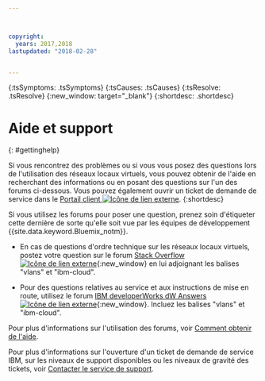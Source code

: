 ```yaml
---



copyright:
  years: 2017,2018
lastupdated: "2018-02-28"


---
```


<!-- Common attributes used in the template are defined as follows: -->
{:tsSymptoms: .tsSymptoms} 
{:tsCauses: .tsCauses} 
{:tsResolve: .tsResolve} 
{:new_window: target="_blank"}
{:shortdesc: .shortdesc}

<!-- # {{site.data.keyword.blockstorageshort}} troubleshooting
{: #ts} -->
<!-- Provide an appropriate ID above -->

<!-- IN PROGRESS - AUDIENCE BLUE, STAGING ONLY -->


<!-- This is the template for troubleshooting topics.  -->

<!-- The short description section should include the service long name and "Bluemix" for search optimization. Example short description: -->

<!-- Add a heading and content for how to get help and support. Use this template for beta and GA services:  -->
# Aide et support 
{: #gettinghelp}

Si vous rencontrez des problèmes ou si vous vous posez des questions lors de l'utilisation des réseaux locaux virtuels, vous pouvez obtenir de l'aide en recherchant des informations ou en posant des questions sur l'un des forums ci-dessous. Vous pouvez également ouvrir un ticket de demande de service dans le [Portail client ![Icône de lien externe](../../icons/launch-glyph.svg "Icône de lien externe")](https://control.softlayer.com/).
{:shortdesc}

Si vous utilisez les forums pour poser une question, prenez soin d'étiqueter cette dernière de sorte qu'elle soit vue par les équipes de développement {{site.data.keyword.Bluemix_notm}}.
<!--Insert the appropriate Stack Overflow tag for your service for <block-storage> in URL and text below:  -->
* En cas de questions d'ordre technique sur les réseaux locaux virtuels, postez votre question sur le forum [Stack Overflow ![Icône de lien externe](../../icons/launch-glyph.svg "Icône de lien externe")](https://stackoverflow.com/search?q=vlans+ibm-cloud){:new_window} en lui adjoignant les balises "vlans" et "ibm-cloud".
<!--Insert the appropriate dW Answers tag for your service for <service_keyword> in URL below:  -->
* Pour des questions relatives au service et aux instructions de mise en route, utilisez le forum [IBM developerWorks dW Answers ![Icône de lien externe](../../icons/launch-glyph.svg "Icône de lien externe")](https://developer.ibm.com/answers/topics/vlans.html?smartspace=ibm-cloud){:new_window}. Incluez les balises "vlans" et "ibm-cloud".

Pour plus d'informations sur l'utilisation des forums, voir [Comment obtenir de l'aide](https://console.bluemix.net/docs/support/index.html#getting-help).

Pour plus d'informations sur l'ouverture d'un ticket de demande de service IBM, sur les niveaux de support disponibles ou les niveaux de gravité des tickets, voir [Contacter le service de support](https://console.bluemix.net/docs/support/index.html#contacting-support).

